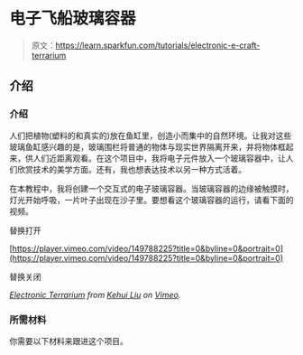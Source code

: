 # 电子飞船玻璃容器

> 原文：<https://learn.sparkfun.com/tutorials/electronic-e-craft-terrarium>

## 介绍

### 介绍

人们把植物(塑料的和真实的)放在鱼缸里，创造小而集中的自然环境。让我对这些玻璃鱼缸感兴趣的是，玻璃围栏将普通的物体与现实世界隔离开来，并将物体框起来，供人们近距离观看。在这个项目中，我将电子元件放入一个玻璃容器中，让人们欣赏技术的美学方面。还有，我也想表达技术以另一种方式活着。

在本教程中，我将创建一个交互式的电子玻璃容器。当玻璃容器的边缘被触摸时，灯光开始呼吸，一片叶子出现在沙子里。要想看这个玻璃容器的运行，请看下面的视频。

替换打开

[https://player.vimeo.com/video/149788225?title=0&byline=0&portrait=0](https://player.vimeo.com/video/149788225?title=0&byline=0&portrait=0)

替换关闭

*[Electronic Terrarium](https://vimeo.com/149788225) from [Kehui Liu](https://vimeo.com/carrielkh) on [Vimeo](https://vimeo.com).*

### 所需材料

你需要以下材料来跟进这个项目。